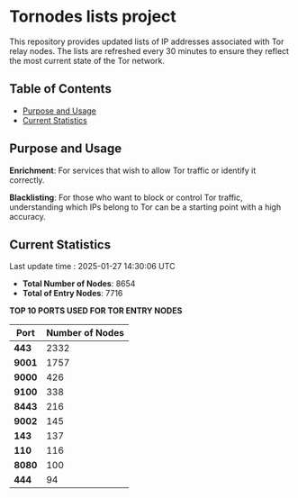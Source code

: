 # Tornodes lists project

This repository provides updated lists of IP addresses associated with Tor relay nodes. The lists are refreshed every 30 minutes to ensure they reflect the most current state of the Tor network.

## Table of Contents

- [Purpose and Usage](#purpose-and-usage)
- [Current Statistics](#current-statistics)


## Purpose and Usage

**Enrichment**: For services that wish to allow Tor traffic or identify it correctly.

**Blacklisting**: For those who want to block or control Tor traffic, understanding which IPs belong to Tor can be a starting point with a high accuracy.

## Current Statistics

Last update time : 2025-01-27 14:30:06 UTC

- **Total Number of Nodes**: 8654
- **Total of Entry Nodes**: 7716

**TOP 10 PORTS USED FOR TOR ENTRY NODES**

| **Port** | **Number of Nodes** |
|------|-----------------|
| **443**   | 2332  |
| **9001**   | 1757  |
| **9000**   | 426  |
| **9100**   | 338  |
| **8443**   | 216  |
| **9002**   | 145  |
| **143**   | 137  |
| **110**   | 116  |
| **8080**   | 100  |
| **444**   | 94  |

